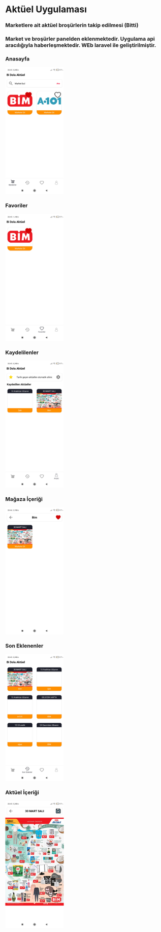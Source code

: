 # Aktüel Uygulaması 

<h3> Marketlere ait aktüel broşürlerin takip edilmesi (Bitti) </h3>

<h3> Market ve broşürler panelden eklenmektedir. Uygulama api aracılığıyla haberleşmektedir. WEb laravel ile geliştirilmiştir. </h3>

### Anasayfa 
<img src="aktuel/anasayfa.jpg"  height="400"  >

### Favoriler 
<img src="aktuel/favoriler.jpg"  height="400"  >

### Kaydelilenler 
<img src="aktuel/kaydelilenler.jpg"  height="400"  >

### Mağaza İçeriği 
<img src="aktuel/magazaicerigi.jpg"  height="400"  >

### Son Eklenenler 
<img src="aktuel/soneklenenler.jpg"  height="400"  >

### Aktüel İçeriği 
<img src="aktuel/aktuelicerigi.jpg"  height="400"  >

